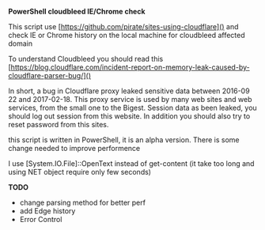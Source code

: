 **PowerShell cloudbleed IE/Chrome check**


This script use [https://github.com/pirate/sites-using-cloudflare]() and check IE or Chrome history on the local machine for cloudbleed affected domain


To understand Cloudbleed you should read this [https://blog.cloudflare.com/incident-report-on-memory-leak-caused-by-cloudflare-parser-bug/]()

In short, a bug in Cloudflare proxy leaked sensitive data between 2016-09 22 and 2017-02-18. This proxy service is used by many web sites and web services, from the small one to the Bigest.
Session data as been leaked, you should log out session from this website. 
In addition you should also try to reset password from this sites. 


this script is written in PowerShell, it is an alpha version. 
There is some change needed to improve performence

I use [System.IO.File]::OpenText instead of get-content (it take too long and using NET object require only few seconds)


**TODO**

* change parsing method for better perf 
* add Edge history
* Error Control
